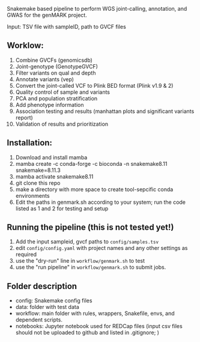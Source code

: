 Snakemake based pipeline to perform WGS joint-calling, annotation, and GWAS for the genMARK project.

Input: TSV file with sampleID, path to GVCF files 

## Worklow: 
1. Combine GVCFs (genomicsdb) 
2. Joint-genotype (GenotypeGVCF)
3. Filter variants on qual and depth
3. Annotate variants (vep)
4. Convert the joint-called VCF to Plink BED format (Plink v1.9 & 2)
5. Quality control of sample and variants 
7. PCA and population stratification
6. Add phenotype information
8. Association testing and results (manhattan plots and significant variants report)
9. Validation of results and prioritization



## Installation:

1. Download and install mamba
2. mamba create -c conda-forge -c bioconda -n snakemake8.11 snakemake=8.11.3
3. mamba activate snakemake8.11
4. git clone this repo
5. make a directory with more space to create tool-sepcific conda environments
6. Edit the paths in genmark.sh according to your system; run the code listed as 1 and 2 for testing and setup 

## Running the pipeline (this is not tested yet!)
1. Add the input sampleid, gvcf paths to `config/samples.tsv`
2. edit `config/config.yaml` with project names and any other settings as required
3. use the "dry-run" line in `workflow/genmark.sh` to test
4. use the "run pipeline" in `workflow/genmark.sh` to submit jobs.

## Folder description
- config: Snakemake config files
- data: folder with test data
- workflow: main folder with rules, wrappers, Snakefile, envs, and dependent scripts.
- notebooks: Jupyter notebook used for REDCap files (input csv files should not be uploaded to github and listed in .gitignore; )

